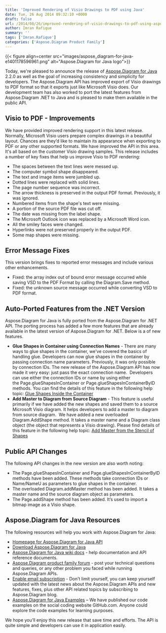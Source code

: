 ```yaml
---
title: 'Improved Rendering of Visio Drawings to PDF using Java'
date: Tue, 26 Aug 2014 09:32:10 +0000
draft: false
url: /2014/08/26/improved-rendering-of-visio-drawings-to-pdf-using-aspose.diagram-for-java-2.2.0/
author: Imran Rafique
summary: ''
tags: ['Imran.Rafique']
categories: ['Aspose.Diagram Product Family']
---
```




{{< figure align=center src="images/aspose_diagram-for-java-e1401178596961.png" alt="Aspose.Diagram for Java logo">}}


Today, we're pleased to announce the release of [Aspose.Diagram for Java][1] 2.2.0 as well as the goal of increasing consistency and simplicity for developers. The Aspose.Diagram API has improved export of Visio drawings to PDF format so that it exports just like Microsoft Visio does. Our development team has also worked to port the latest features from Aspose.Diagram .NET to Java and is pleased to make them available in the public API.

## Visio to PDF - Improvements

We have provided improved rendering support in this latest release. Normally, Microsoft Visio users prepare complex drawings in a beautiful layout. Chances are they’d like to maintain its appearance when exporting to PDF or any other supported formats. We have improved the API in this area. It's all based on the customer Visio drawing samples. This release includes a number of key fixes that help us improve Visio to PDF rendering:

*   The spaces between the text lines were messed up.
*   The computer symbol shape disappeared.
*   The text and image items were jumbled up.
*   Dotted lines were replaced with solid lines.
*   The page number sequence was incorrect.
*   The arrow thickness is preserved in the output PDF format. Previously, it was ignored.
*   Numbered items from the shape's text were missing.
*   A portion of the source PDF file was cut off.
*   The date was missing from the label shape.
*   The Microsoft Outlook icon was replaced by a Microsoft Word icon.
*   All the smiley faces were changed.
*   Hyperlinks were not preserved properly in the output PDF.
*   Some map shapes were missing.

## Error Message Fixes

This version brings fixes to reported error messages and include various other enhancements.

*   Fixed: the array index out of bound error message occurred while saving VSD to the PDF Format by calling the Diagram.Save method.
*   Fixed: the unknown source message occurred while converting VSD to PDF format.

## Auto-Ported Features from the .NET Version

Aspose.Diagram for Java is fully ported from the Aspose.Diagram for .NET API. The porting process has added a few more features that are already available in the latest version of Aspose.Diagram for .NET. Below is a of new features.

*   **Glue Shapes in Container using Connection Names** - There are many ways to glue shapes in the container, we've covered the basics of handling glue. Developers can now glue shapes in the container by passing connection name parameters. Previously, it was only possible by connection IDs. The new release of the Aspose.Diagram API has now made it very easy: just pass the exact connection name.  Developers can use either the connection IDs or name by using either the Page.glueShapesInContainer or Page.glueShapesInContainerByID methods. You can find the details of this feature in the following help topic: [Glue Shapes Inside the Container][2]
*   **Add Master to Diagram from Source Diagram** - This feature is useful primarily if we have added the new shapes and saved them to a source Microsoft Visio diagram. It helps developers to add a master to diagram from source diagram.  We have added a new overloaded Diagram.AddShape method. It takes a master name and a Diagram class object (the object that represents a Visio drawing). Please find details of this feature in the following help topic: [Add Master from the Stencil of Shapes][3]

## Public API Changes

The following API changes in the new version are also worth noting:

*   The Page.glueShapesInContainer and Page.glueShapesInContainerByID methods have been added. These methods take connection IDs or Name/NameU as parameters to glue shapes in the container.
*   The overloaded Diagram.addMaster method has been added. It takes a master name and the source diagram object as parameters.
*   The Page.addShape method has been added. It’s used to import a bitmap image as a Visio shape.

## Aspose.Diagram for Java Resources

The following resources will help you work with Aspose.Diagram for Java:

*   [Hom][4][e][5][page for Aspose.Diagram for Java API][6]
*   [Download Aspose.Diagram for Java][7]
*   [Aspose.Diagram for Java wiki docs][8] - help documentation and API reference documents.
*   [Aspose.Diagram product family forum][9] - post your technical questions and queries, or any other problem you faced while running Aspose.Diagram APIs.
*   [Enable email subscription][10] - Don't limit yourself, you can keep yourself updated with the latest news about the Aspose.Diagram APIs and new features, fixes, plus other API related topics by subscribing to Aspose.Diagram blog.
*   [Aspose.Diagram for Java Examples][11] – We have published our code examples on the social coding website GitHub.com. Anyone could explore the code examples for learning purposes.

We hope you’ll enjoy this new release that save time and efforts. The API is quite simple and developers can use it in application easily.




[1]: https://products.aspose.com/diagram/java
[2]: https://docs.aspose.com/diagram/java/working-with-shapes-gluing/
[3]: https://docs.aspose.com/diagram/java/working-with-masters/#add-master-from-the-stencil-of-shapes
[4]: http://www.aspose.com/java/diagram-component.aspx
[5]: https://products.aspose.com/diagram/java
[6]: http://www.aspose.com/java/diagram-component.aspx
[7]: https://downloads.aspose.com/diagram/java
[8]: https://docs.aspose.com/diagram/java/
[9]: http://forum.aspose.com
[10]: https://blog.aspose.com/
[11]: https://github.com/asposediagram/Aspose_Diagram_Java




